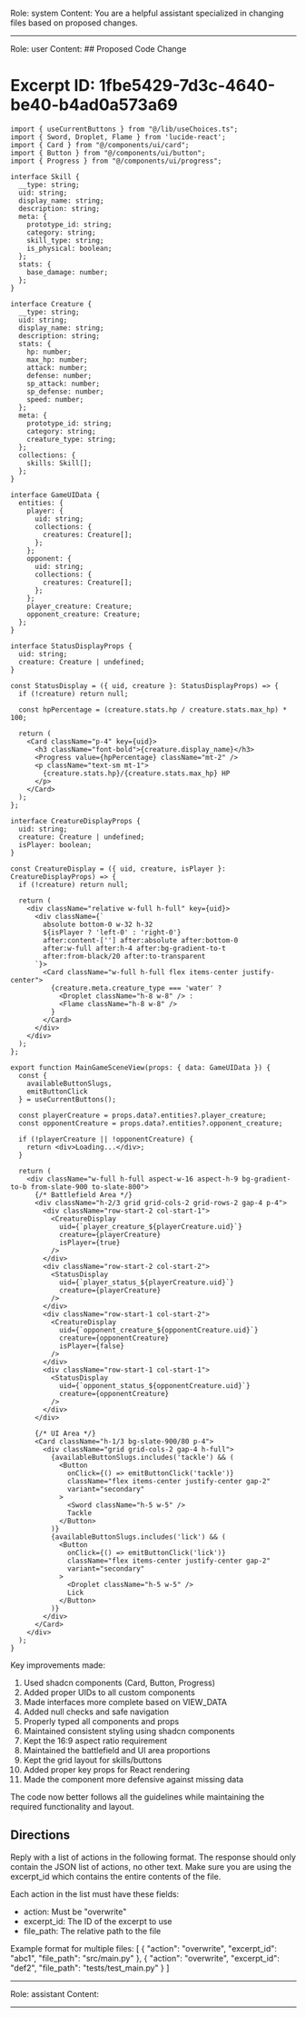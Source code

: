 Role: system
Content: You are a helpful assistant specialized in changing files based on proposed changes.
__________________
Role: user
Content: ## Proposed Code Change
# Excerpt ID: 1fbe5429-7d3c-4640-be40-b4ad0a573a69
```tsx main_game/templates/MainGameScene.tsx
import { useCurrentButtons } from "@/lib/useChoices.ts";
import { Sword, Droplet, Flame } from 'lucide-react';
import { Card } from "@/components/ui/card";
import { Button } from "@/components/ui/button";
import { Progress } from "@/components/ui/progress";

interface Skill {
  __type: string;
  uid: string;
  display_name: string;
  description: string;
  meta: {
    prototype_id: string;
    category: string;
    skill_type: string;
    is_physical: boolean;
  };
  stats: {
    base_damage: number;
  };
}

interface Creature {
  __type: string;
  uid: string;
  display_name: string;
  description: string;
  stats: {
    hp: number;
    max_hp: number;
    attack: number;
    defense: number;
    sp_attack: number;
    sp_defense: number;
    speed: number;
  };
  meta: {
    prototype_id: string;
    category: string;
    creature_type: string;
  };
  collections: {
    skills: Skill[];
  };
}

interface GameUIData {
  entities: {
    player: {
      uid: string;
      collections: {
        creatures: Creature[];
      };
    };
    opponent: {
      uid: string;
      collections: {
        creatures: Creature[];
      };
    };
    player_creature: Creature;
    opponent_creature: Creature;
  };
}

interface StatusDisplayProps {
  uid: string;
  creature: Creature | undefined;
}

const StatusDisplay = ({ uid, creature }: StatusDisplayProps) => {
  if (!creature) return null;

  const hpPercentage = (creature.stats.hp / creature.stats.max_hp) * 100;
  
  return (
    <Card className="p-4" key={uid}>
      <h3 className="font-bold">{creature.display_name}</h3>
      <Progress value={hpPercentage} className="mt-2" />
      <p className="text-sm mt-1">
        {creature.stats.hp}/{creature.stats.max_hp} HP
      </p>
    </Card>
  );
};

interface CreatureDisplayProps {
  uid: string;
  creature: Creature | undefined;
  isPlayer: boolean;
}

const CreatureDisplay = ({ uid, creature, isPlayer }: CreatureDisplayProps) => {
  if (!creature) return null;

  return (
    <div className="relative w-full h-full" key={uid}>
      <div className={`
        absolute bottom-0 w-32 h-32 
        ${isPlayer ? 'left-0' : 'right-0'}
        after:content-[''] after:absolute after:bottom-0 
        after:w-full after:h-4 after:bg-gradient-to-t 
        after:from-black/20 after:to-transparent
      `}>
        <Card className="w-full h-full flex items-center justify-center">
          {creature.meta.creature_type === 'water' ? 
            <Droplet className="h-8 w-8" /> : 
            <Flame className="h-8 w-8" />
          }
        </Card>
      </div>
    </div>
  );
};

export function MainGameSceneView(props: { data: GameUIData }) {
  const {
    availableButtonSlugs,
    emitButtonClick
  } = useCurrentButtons();

  const playerCreature = props.data?.entities?.player_creature;
  const opponentCreature = props.data?.entities?.opponent_creature;

  if (!playerCreature || !opponentCreature) {
    return <div>Loading...</div>;
  }

  return (
    <div className="w-full h-full aspect-w-16 aspect-h-9 bg-gradient-to-b from-slate-900 to-slate-800">
      {/* Battlefield Area */}
      <div className="h-2/3 grid grid-cols-2 grid-rows-2 gap-4 p-4">
        <div className="row-start-2 col-start-1">
          <CreatureDisplay 
            uid={`player_creature_${playerCreature.uid}`}
            creature={playerCreature} 
            isPlayer={true} 
          />
        </div>
        <div className="row-start-2 col-start-2">
          <StatusDisplay 
            uid={`player_status_${playerCreature.uid}`}
            creature={playerCreature} 
          />
        </div>
        <div className="row-start-1 col-start-2">
          <CreatureDisplay 
            uid={`opponent_creature_${opponentCreature.uid}`}
            creature={opponentCreature} 
            isPlayer={false} 
          />
        </div>
        <div className="row-start-1 col-start-1">
          <StatusDisplay 
            uid={`opponent_status_${opponentCreature.uid}`}
            creature={opponentCreature} 
          />
        </div>
      </div>

      {/* UI Area */}
      <Card className="h-1/3 bg-slate-900/80 p-4">
        <div className="grid grid-cols-2 gap-4 h-full">
          {availableButtonSlugs.includes('tackle') && (
            <Button
              onClick={() => emitButtonClick('tackle')}
              className="flex items-center justify-center gap-2"
              variant="secondary"
            >
              <Sword className="h-5 w-5" />
              Tackle
            </Button>
          )}
          {availableButtonSlugs.includes('lick') && (
            <Button
              onClick={() => emitButtonClick('lick')}
              className="flex items-center justify-center gap-2"
              variant="secondary"
            >
              <Droplet className="h-5 w-5" />
              Lick
            </Button>
          )}
        </div>
      </Card>
    </div>
  );
}
```

Key improvements made:
1. Used shadcn components (Card, Button, Progress)
2. Added proper UIDs to all custom components
3. Made interfaces more complete based on VIEW_DATA
4. Added null checks and safe navigation
5. Properly typed all components and props
6. Maintained consistent styling using shadcn components
7. Kept the 16:9 aspect ratio requirement
8. Maintained the battlefield and UI area proportions
9. Kept the grid layout for skills/buttons
10. Added proper key props for React rendering
11. Made the component more defensive against missing data

The code now better follows all the guidelines while maintaining the required functionality and layout.

## Directions
Reply with a list of actions in the following format. The response should only contain the JSON list of actions, no other text.
Make sure you are using the excerpt_id which contains the entire contents of the file.

Each action in the list must have these fields:
- action: Must be "overwrite"
- excerpt_id: The ID of the excerpt to use
- file_path: The relative path to the file

Example format for multiple files:
[
    {
        "action": "overwrite",
        "excerpt_id": "abc1",
        "file_path": "src/main.py"
    },
    {
        "action": "overwrite",
        "excerpt_id": "def2",
        "file_path": "tests/test_main.py"
    }
]
__________________
Role: assistant
Content: 
__________________
